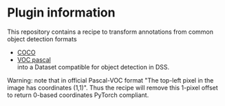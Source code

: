 # Plugin information

This repository contains a recipe to transform annotations from common object detection formats 
- [COCO](https://cocodataset.org/#format-data)
- [VOC pascal](http://host.robots.ox.ac.uk/pascal/VOC/voc2012/htmldoc/devkit_doc.html#SECTION00050000000000000000)  
into a Dataset compatible for object detection in DSS.


Warning: note that in official Pascal-VOC format "The top-left pixel in the image has coordinates (1,1)". Thus the 
recipe will remove this 1-pixel offset to return 0-based coordinates PyTorch compliant.
